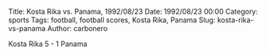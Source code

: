 Title: Kosta Rika vs. Panama, 1992/08/23
Date: 1992/08/23 00:00
Category: sports
Tags: football, football scores, Kosta Rika, Panama
Slug: kosta-rika-vs-panama
Author: carbonero


Kosta Rika 5 - 1 Panama
